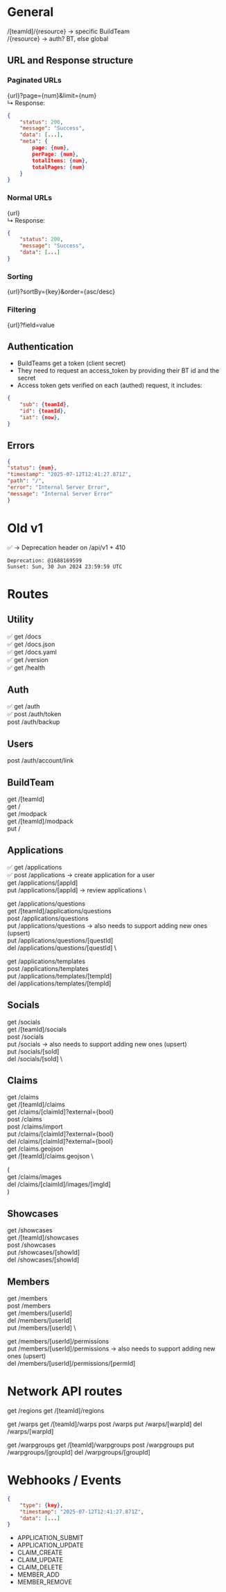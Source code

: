 # General

/[teamId]/{resource} -> specific BuildTeam \
/{resource} -> auth? BT, else global

## URL and Response structure

### Paginated URLs

{url}?page={num}&limit={num} \
 ↳ Response:

```json
{
    "status": 200,
    "message": "Success",
    "data": [...],
    "meta": {
        page: {num},
        perPage: {num},
        totalItems: {num},
        totalPages: {num}
    }
}
```

### Normal URLs

{url} \
 ↳ Response:

```json
{
    "status": 200,
    "message": "Success",
    "data": [...]
}
```

### Sorting

{url}?sortBy={key}&order={asc/desc}

### Filtering

{url}?field=value

## Authentication

- BuildTeams get a token (client secret)
- They need to request an access_token by providing their BT id and the secret
- Access token gets verified on each (authed) request, it includes:

```json
{
	"sub": {teamId},
	"id": {teamId},
	"iat": {now},
}
```

## Errors

```json
{
"status": {num},
"timestamp": "2025-07-12T12:41:27.871Z",
"path": "/",
"error": "Internal Server Error",
"message": "Internal Server Error"
}
```

# Old v1

✅ -> Deprecation header on /api/v1 + 410

```
Deprecation: @1688169599
Sunset: Sun, 30 Jun 2024 23:59:59 UTC
```

# Routes

## Utility

✅ get /docs \
✅ get /docs.json \
✅ get /docs.yaml \
✅ get /version \
✅ get /health

## Auth

✅ get /auth \
✅ post /auth/token \
post /auth/backup

## Users

post /auth/account/link

## BuildTeam

get /[teamId] \
get / \
get /modpack \
get /[teamId]/modpack \
put /

## Applications

✅ get /applications \
✅ post /applications -> create application for a user \
get /applications/[appId] \
put /applications/[appId] -> review applications \

get /applications/questions \
get /[teamId]/applications/questions \
post /applications/questions \
put /applications/questions -> also needs to support adding new ones (upsert) \
put /applications/questions/[questId] \
del /applications/questions/[questId] \

get /applications/templates \
post /applications/templates \
put /applications/templates/[tempId] \
del /applications/templates/[tempId]

## Socials

get /socials \
get /[teamId]/socials \
post /socials \
put /socials -> also needs to support adding new ones (upsert) \
put /socials/[soId] \
del /socials/[soId] \

## Claims

get /claims \
get /[teamId]/claims \
get /claims/[claimId]?external={bool} \
post /claims \
post /claims/import \
put /claims/[claimId]?external={bool} \
del /claims/[claimId]?external={bool} \
get /claims.geojson \
get /[teamId]/claims.geojson \

( \
get /claims/images \
del /claims/[claimId]/images/[imgId] \
)

## Showcases

get /showcases \
get /[teamId]/showcases \
post /showcases \
put /showcases/[showId] \
del /showcases/[showId]

## Members

get /members \
post /members \
get /members/[userId] \
del /members/[userId] \
put /members/[userId] \

get /members/[userId]/permissions \
put /members/[userId]/permissions -> also needs to support adding new ones (upsert) \
del /members/[userId]/permissions/[permId]

# Network API routes

get /regions
get /[teamId]/regions

get /warps
get /[teamId]/warps
post /warps
put /warps/[warpId]
del /warps/[warpId]

get /warpgroups
get /[teamId]/warpgroups
post /warpgroups
put /warpgroups/[groupId]
del /warpgroups/[groupId]

# Webhooks / Events

```json
{
    "type": {key},
    "timestamp": "2025-07-12T12:41:27.871Z",
    "data": [...]
}
```

- APPLICATION_SUBMIT
- APPLICATION_UPDATE
- CLAIM_CREATE
- CLAIM_UPDATE
- CLAIM_DELETE
- MEMBER_ADD
- MEMBER_REMOVE
